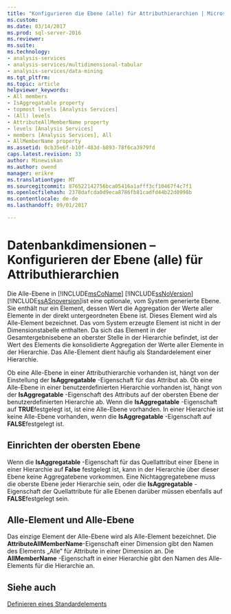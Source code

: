 ```yaml
---
title: "Konfigurieren die Ebene (alle) für Attributhierarchien | Microsoft Docs"
ms.custom: 
ms.date: 03/14/2017
ms.prod: sql-server-2016
ms.reviewer: 
ms.suite: 
ms.technology:
- analysis-services
- analysis-services/multidimensional-tabular
- analysis-services/data-mining
ms.tgt_pltfrm: 
ms.topic: article
helpviewer_keywords:
- All members
- IsAggregatable property
- topmost levels [Analysis Services]
- (All) levels
- AttributeAllMemberName property
- levels [Analysis Services]
- members [Analysis Services], All
- AllMemberName property
ms.assetid: 0cb35e6f-b10f-483d-b893-78f6ca3979fd
caps.latest.revision: 33
author: Minewiskan
ms.author: owend
manager: erikre
ms.translationtype: MT
ms.sourcegitcommit: 876522142756bca05416a1afff3cf10467f4c7f1
ms.openlocfilehash: 2378dafcda0d9eca8786fb81cadfd44b22d0998b
ms.contentlocale: de-de
ms.lasthandoff: 09/01/2017

---
```

# <a name="database-dimensions---configure-the-all-level-for-attribute-hierarchies"></a>Datenbankdimensionen – Konfigurieren der Ebene (alle) für Attributhierarchien
  Die Alle-Ebene in [!INCLUDE[msCoName](../../includes/msconame-md.md)] [!INCLUDE[ssNoVersion](../../includes/ssnoversion-md.md)] [!INCLUDE[ssASnoversion](../../includes/ssasnoversion-md.md)]ist eine optionale, vom System generierte Ebene. Sie enthält nur ein Element, dessen Wert die Aggregation der Werte aller Elemente in der direkt untergeordneten Ebene ist. Dieses Element wird als Alle-Element bezeichnet. Das vom System erzeugte Element ist nicht in der Dimensionstabelle enthalten. Da sich das Element in der Gesamtergebnisebene an oberster Stelle in der Hierarchie befindet, ist der Wert des Elements die konsolidierte Aggregation der Werte aller Elemente in der Hierarchie. Das Alle-Element dient häufig als Standardelement einer Hierarchie.  
  
 Ob eine Alle-Ebene in einer Attributhierarchie vorhanden ist, hängt von der Einstellung der **IsAggregatable** -Eigenschaft für das Attribut ab. Ob eine Alle-Ebene in einer benutzerdefinierten Hierarchie vorhanden ist, hängt von der **IsAggregatable** -Eigenschaft des Attributs auf der obersten Ebene der benutzerdefinierten Hierarchie ab. Wenn die **IsAggregatable** -Eigenschaft auf **TRUE**festgelegt ist, ist eine Alle-Ebene vorhanden. In einer Hierarchie ist keine Alle-Ebene vorhanden, wenn die **IsAggregatable** -Eigenschaft auf **FALSE**festgelegt ist.  
  
## <a name="establishing-the-topmost-level"></a>Einrichten der obersten Ebene  
 Wenn die **IsAggregatable** -Eigenschaft für das Quellattribut einer Ebene in einer Hierarchie auf **False** festgelegt ist, kann in der Hierarchie über dieser Ebene keine Aggregatebene vorkommen. Eine Nichtaggregatebene muss die oberste Ebene jeder Hierarchie sein, oder die **IsAggregatable** -Eigenschaft der Quellattribute für alle Ebenen darüber müssen ebenfalls auf **FALSE**festgelegt sein.  
  
## <a name="all-member-and-all-level"></a>Alle-Element und Alle-Ebene  
 Das einzige Element der Alle-Ebene wird als Alle-Element bezeichnet. Die **AttributeAllMemberName**-Eigenschaft einer Dimension gibt den Namen des Elements „Alle“ für Attribute in einer Dimension an. Die **AllMemberName** -Eigenschaft in einer Hierarchie gibt den Namen des Alle-Elements für die Hierarchie an.  
  
## <a name="see-also"></a>Siehe auch  
 [Definieren eines Standardelements](../../analysis-services/multidimensional-models/attribute-properties-define-a-default-member.md)  
  
  
